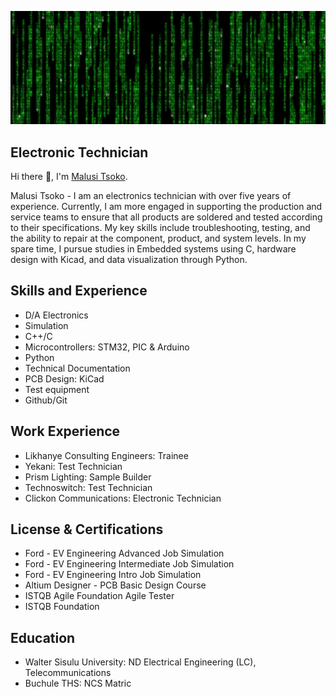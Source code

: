 ![Electronics](https://github.com/tsokomalusi/tsokomalusi/blob/main/github_profile2.png)
## Electronic Technician
 Hi there 👋, I'm [Malusi Tsoko](https://www.linkedin.com/in/malusi-tsoko-5a9561197/). 
 
Malusi Tsoko - I am an electronics technician with over five years of experience. Currently, I am more engaged in supporting the production and service teams to ensure that all products are soldered and tested according to their specifications. My key skills include troubleshooting, testing, and the ability to repair at the component, product, and system levels. In my spare time, I pursue studies in Embedded systems using C, hardware design with Kicad, and data visualization through Python.

## Skills and Experience
- D/A Electronics
- Simulation
- C++/C
- Microcontrollers: STM32, PIC & Arduino 
- Python
- Technical Documentation
- PCB Design: KiCad
- Test equipment
- Github/Git

 ## Work Experience
 - Likhanye Consulting Engineers:      Trainee
 - Yekani:                             Test Technician
 - Prism Lighting:                     Sample Builder
 - Technoswitch:                       Test Technician
 - Clickon Communications:             Electronic Technician

 ## License & Certifications
 - Ford - EV Engineering Advanced Job Simulation
 - Ford - EV Engineering Intermediate Job Simulation
 - Ford - EV Engineering Intro Job Simulation
 - Altium Designer - PCB Basic Design Course
 - ISTQB Agile Foundation Agile Tester
 - ISTQB Foundation
   
 ## Education
 - Walter Sisulu University:          ND Electrical Engineering (LC), Telecommunications
 - Buchule THS:                       NCS Matric

 










